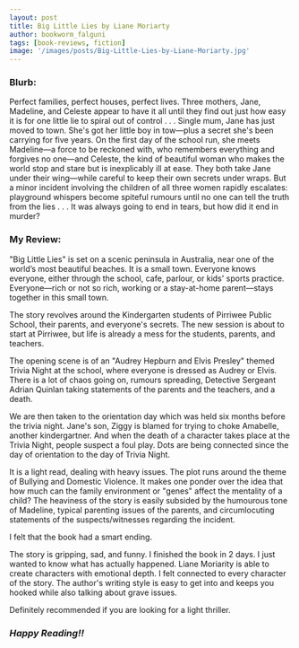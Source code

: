 ```yaml
---
layout: post
title: Big Little Lies by Liane Moriarty
author: bookworm_falguni
tags: [book-reviews, fiction]
image: '/images/posts/Big-Little-Lies-by-Liane-Moriarty.jpg'
---
```

### **Blurb:**
Perfect families, perfect houses, perfect lives.
Three mothers, Jane, Madeline, and Celeste appear to have it all until they find out just how easy it is for one little lie to spiral out of control . . .
Single mum, Jane has just moved to town. She's got her little boy in tow—plus a secret she's been carrying for five years.
On the first day of the school run, she meets Madeline—a force to be reckoned with, who remembers everything and forgives no one—and Celeste, the kind of beautiful woman who makes the world stop and stare but is inexplicably ill at ease.
They both take Jane under their wing—while careful to keep their own secrets under wraps.
But a minor incident involving the children of all three women rapidly escalates: playground whispers become spiteful rumours until no one can tell the truth from the lies . . .
It was always going to end in tears, but how did it end in murder?

### **My Review:**
"Big Little Lies" is set on a scenic peninsula in Australia, near one of the world’s most beautiful beaches. It is a small town. Everyone knows everyone, either through the school, cafe, parlour, or kids' sports practice. Everyone—rich or not so rich, working or a stay-at-home parent—stays together in this small town.

The story revolves around the Kindergarten students of Pirriwee Public School, their parents, and everyone's secrets. 
The new session is about to start at Pirriwee, but life is already a mess for the students, parents, and teachers. 

The opening scene is of an "Audrey Hepburn and Elvis Presley" themed Trivia Night at the school, where everyone is dressed as Audrey or Elvis. There is a lot of chaos going on, rumours spreading, Detective Sergeant Adrian Quinlan taking statements of the parents and the teachers, and a death.

We are then taken to the orientation day which was held six months before the trivia night. Jane's son, Ziggy is blamed for trying to choke Amabelle, another kindergartner. And when the death of a character takes place at the Trivia Night, people suspect a foul play. Dots are being connected since the day of orientation to the day of Trivia Night.

It is a light read, dealing with heavy issues. The plot runs around the theme of Bullying and Domestic Violence. It makes one ponder over the idea that how much can the family environment or "genes" affect the mentality of a child?
The heaviness of the story is easily subsided by the humourous tone of Madeline, typical parenting issues of the parents, and circumlocuting statements of the suspects/witnesses regarding the incident.

I felt that the book had a smart ending.

The story is gripping, sad, and funny. I finished the book in 2 days. I just wanted to know what has actually happened. Liane Moriarity is able to create characters with emotional depth. I felt connected to every character of the story. The author's writing style is easy to get into and keeps you hooked while also talking about grave issues.

Definitely recommended if you are looking for a light thriller.

### ***Happy Reading!!***

